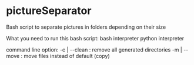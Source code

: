 # pictureSeparator
Bash script to separate pictures in folders depending on their size

What you need to run this bash script:
bash interpreter
python interpreter

command line option:
  -c | --clean : remove all generated directories
  -m | --move : move files instead of default (copy)
